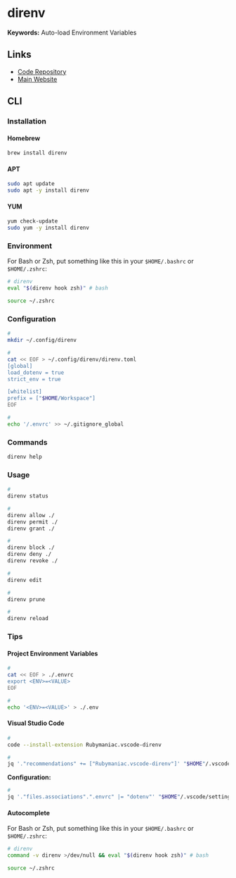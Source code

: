 # direnv

<!--
https://github.com/hyperupcall/autoenv
https://github.com/untitaker/quickenv
https://github.com/Shopify/shadowenv
-->

**Keywords:** Auto-load Environment Variables

## Links

- [Code Repository](https://github.com/direnv/direnv)
- [Main Website](https://direnv.net)

## CLI

### Installation

#### Homebrew

```sh
brew install direnv
```

#### APT

```sh
sudo apt update
sudo apt -y install direnv
```

#### YUM

```sh
yum check-update
sudo yum -y install direnv
```

### Environment

For Bash or Zsh, put something like this in your `$HOME/.bashrc` or `$HOME/.zshrc`:

```sh
# direnv
eval "$(direnv hook zsh)" # bash
```

```sh
source ~/.zshrc
```

### Configuration

```sh
#
mkdir ~/.config/direnv

#
cat << EOF > ~/.config/direnv/direnv.toml
[global]
load_dotenv = true
strict_env = true

[whitelist]
prefix = ["$HOME/Workspace"]
EOF

#
echo '/.envrc' >> ~/.gitignore_global
```

### Commands

```sh
direnv help
```

<!--
https://github.com/wf-tomluci/wf-lt-dotfiles/blob/main/dotfiles/.oh-my-zsh/plugins/direnv/direnv.plugin.zsh
-->

### Usage

```sh
#
direnv status

#
direnv allow ./
direnv permit ./
direnv grant ./

#
direnv block ./
direnv deny ./
direnv revoke ./

#
direnv edit

#
direnv prune

#
direnv reload
```

<!--
direnv fetchurl <url>
-->

### Tips

#### Project Environment Variables

```sh
#
cat << EOF > ./.envrc
export <ENV>=<VALUE>
EOF

#
echo '<ENV>=<VALUE>' > ./.env
```

#### Visual Studio Code

```sh
#
code --install-extension Rubymaniac.vscode-direnv

#
jq '."recommendations" += ["Rubymaniac.vscode-direnv"]' "$HOME"/.vscode/extensions.json | sponge "$HOME"/.vscode/extensions.json
```

**Configuration:**

```sh
#
jq '."files.associations".".envrc" |= "dotenv"' "$HOME"/.vscode/settings.json | sponge "$HOME"/.vscode/settings.json
```

#### Autocomplete

For Bash or Zsh, put something like this in your `$HOME/.bashrc` or `$HOME/.zshrc`:

```sh
# direnv
command -v direnv >/dev/null && eval "$(direnv hook zsh)" # bash
```

```sh
source ~/.zshrc
```
